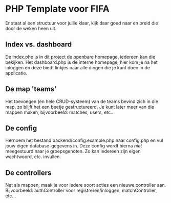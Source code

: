 # PHP Template voor FIFA
Er staat al een structuur voor jullie klaar, kijk daar goed naar en breid die door de weken heen uit.

## Index vs. dashboard
De index.php is in dit project de openbare homepage, iedereen kan die bekijken. Het dashboard.php is de interne homepage, hier kom je na het inloggen en deze biedt linkjes naar alle dingen die je kunt doen in de applicatie.

## De map 'teams'
Het toevoegen (en hele CRUD-systeem) van de teams bevind zich in die map, zo blijft het een beetje gestructureerd. Je kunt later meer van die mappen maken, bijvoorbeeld: matches, users, etc..

## De config
Hernoem het bestand backend/config.example.php naar config.php en vul jouw eigen database-gegevens in. Deze config wordt hierna _niet_ meegestuurd naar je groepsgenoten. Zo kan iedereen zijn eigen wachtwoord, etc. invullen.

## De controllers
Net als mappen, maak je voor iedere soort acties een nieuwe controller aan. Bijvoorbeeld: authController voor registreren/inloggen, matchController, etc...
